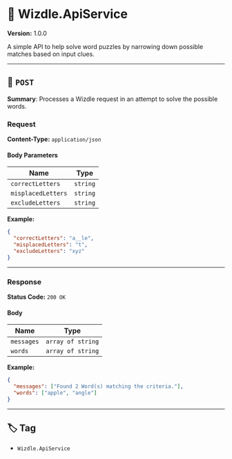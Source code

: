 # 🧩 Wizdle.ApiService

**Version:** 1.0.0

A simple API to help solve word puzzles by narrowing down possible matches based on input clues.

---

## 🎯 `POST`

**Summary**: Processes a Wizdle request in an attempt to solve the possible words.

### Request

**Content-Type:** `application/json`

#### Body Parameters

| Name               | Type     |
|--------------------|----------|
| `correctLetters`   | `string` |
| `misplacedLetters` | `string` |
| `excludeLetters`   | `string` |


**Example:**

```json
{
  "correctLetters": "a__le",
  "misplacedLetters": "t",
  "excludeLetters": "xyz"
}
```

---

### Response

**Status Code:** `200 OK`

#### Body

| Name        | Type              |
|-------------|-------------------|
| `messages`  | `array of string` |
| `words`     | `array of string` |


**Example:**

```json
{
  "messages": ["Found 2 Word(s) matching the criteria."],
  "words": ["apple", "angle"]
}
```

---

## 🏷️ Tag

- `Wizdle.ApiService`
